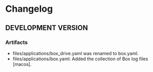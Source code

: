 # Changelog

## DEVELOPMENT VERSION

### Artifacts

- files/applications/box_drive.yaml was renamed to box.yaml.
- files/applications/box.yaml: Added the collection of Box log files [macos].

